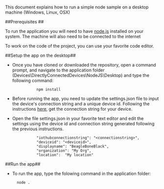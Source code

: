 This document explains how to run a simple node sample on a desktop machine (Windows, Linux, OSX)

##Prerequisites ##

To run the application you will need to have [node.js](http://nodejs.org) installed on your system.
The machine will also need to be connected to the internet

To work on the code of the project, you can use your favorite code editor. 

##Setup the app on the desktop##

* Once you have cloned or downloaded the repository, open a command prompt, and navigate to the application folder (Devices\DirectlyConnectedDevices\NodeJS\Desktop) and type the following command:

                 npm install
                 
* Before running the app, you need to update the settings.json file to input the device's connection string and a unique device id.
Following the instructions [here](../../../DeviceSetup.md), get the connection string for your device.
                 
* Open the file settings.json in your favorite text editor and edit the settings using the device id and connection string generated following the previous instructions.

                 "iothubconnectionstring": "<connectionstring>",
                 "deviceid": "<deviceid>",
                 "displayname": "BeagleBoneBlack",
                 "organization": "My Org",
                 "location":  "My location"

##Run the app##
* To run the app, type the folowing command in the application folder:

        node .


